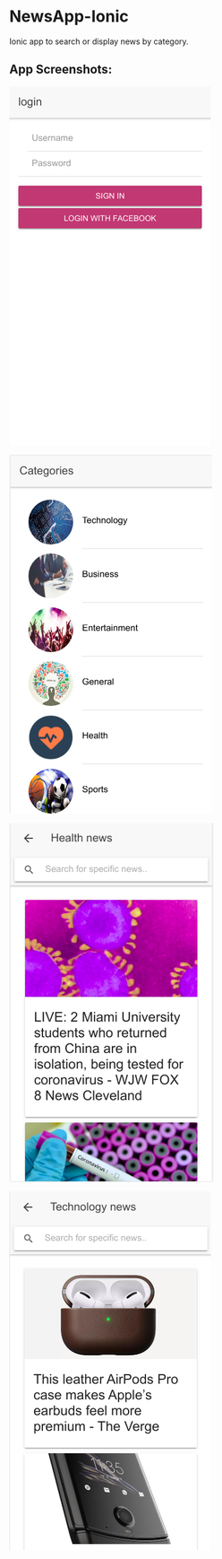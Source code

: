 # NewsApp-Ionic
Ionic app to search or display news by category.

## App Screenshots:

![alt text](./Screenshots/1.png "Login, just UI")

![alt text](./Screenshots/2.png "News categories")

![alt text](./Screenshots/3.png "Health News")

![alt text](./Screenshots/4.png "Tech News")
